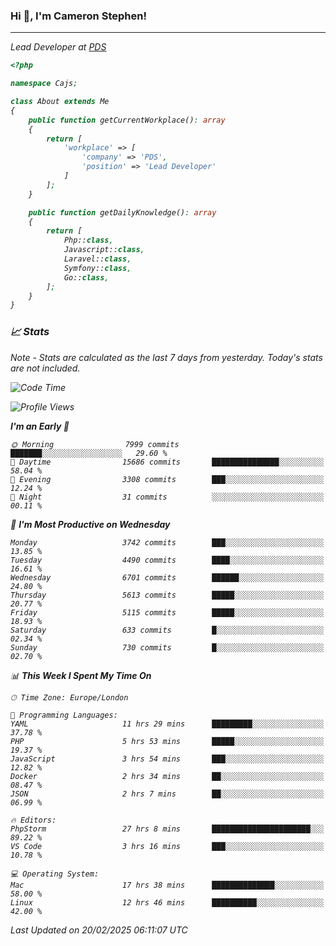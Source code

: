 ### Hi 👋, I'm Cameron Stephen!
<hr>
<p><em>Lead Developer at <a href="https://prindatasolutions.co.uk">PDS</a></p>


```php
<?php

namespace Cajs;

class About extends Me
{
    public function getCurrentWorkplace(): array
    {
        return [
            'workplace' => [
                'company' => 'PDS',
                'position' => 'Lead Developer'
            ]
        ];
    }

    public function getDailyKnowledge(): array
    {
        return [
            Php::class,
            Javascript::class,
            Laravel::class,
            Symfony::class,
            Go::class,
        ];
    }
}
```

### 📈 Stats
<p><em>Note - Stats are calculated as the last 7 days from yesterday. Today's stats are not included.</em></p>


<!--START_SECTION:waka-->
![Code Time](http://img.shields.io/badge/Code%20Time-4%2C339%20hrs%2058%20mins-blue)

![Profile Views](http://img.shields.io/badge/Profile%20Views-3-blue)

**I'm an Early 🐤** 

```text
🌞 Morning                7999 commits        ███████░░░░░░░░░░░░░░░░░░   29.60 % 
🌆 Daytime                15686 commits       ███████████████░░░░░░░░░░   58.04 % 
🌃 Evening                3308 commits        ███░░░░░░░░░░░░░░░░░░░░░░   12.24 % 
🌙 Night                  31 commits          ░░░░░░░░░░░░░░░░░░░░░░░░░   00.11 % 
```
📅 **I'm Most Productive on Wednesday** 

```text
Monday                   3742 commits        ███░░░░░░░░░░░░░░░░░░░░░░   13.85 % 
Tuesday                  4490 commits        ████░░░░░░░░░░░░░░░░░░░░░   16.61 % 
Wednesday                6701 commits        ██████░░░░░░░░░░░░░░░░░░░   24.80 % 
Thursday                 5613 commits        █████░░░░░░░░░░░░░░░░░░░░   20.77 % 
Friday                   5115 commits        █████░░░░░░░░░░░░░░░░░░░░   18.93 % 
Saturday                 633 commits         █░░░░░░░░░░░░░░░░░░░░░░░░   02.34 % 
Sunday                   730 commits         █░░░░░░░░░░░░░░░░░░░░░░░░   02.70 % 
```


📊 **This Week I Spent My Time On** 

```text
🕑︎ Time Zone: Europe/London

💬 Programming Languages: 
YAML                     11 hrs 29 mins      █████████░░░░░░░░░░░░░░░░   37.78 % 
PHP                      5 hrs 53 mins       █████░░░░░░░░░░░░░░░░░░░░   19.37 % 
JavaScript               3 hrs 54 mins       ███░░░░░░░░░░░░░░░░░░░░░░   12.82 % 
Docker                   2 hrs 34 mins       ██░░░░░░░░░░░░░░░░░░░░░░░   08.47 % 
JSON                     2 hrs 7 mins        ██░░░░░░░░░░░░░░░░░░░░░░░   06.99 % 

🔥 Editors: 
PhpStorm                 27 hrs 8 mins       ██████████████████████░░░   89.22 % 
VS Code                  3 hrs 16 mins       ███░░░░░░░░░░░░░░░░░░░░░░   10.78 % 

💻 Operating System: 
Mac                      17 hrs 38 mins      ██████████████░░░░░░░░░░░   58.00 % 
Linux                    12 hrs 46 mins      ██████████░░░░░░░░░░░░░░░   42.00 % 
```


 Last Updated on 20/02/2025 06:11:07 UTC
<!--END_SECTION:waka-->
